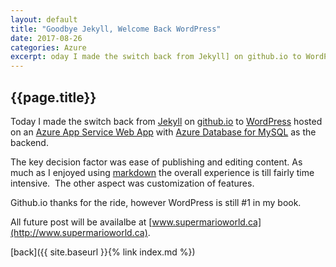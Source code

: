 ```yaml
---
layout: default
title: "Goodbye Jekyll, Welcome Back WordPress"
date: 2017-08-26
categories: Azure
excerpt: oday I made the switch back from Jekyll] on github.io to WordPresshosted on an Azure...
---
```


## {{page.title}}

Today I made the switch back from [Jekyll](https://jekyllrb.com/) on [github.io](https://pages.github.com/) to [WordPress](https://docs.microsoft.com/en-us/azure/app-service-web/web-sites-php-web-site-gallery) hosted on an [Azure App Service Web App](https://docs.microsoft.com/en-us/azure/app-service-web/) with [Azure Database for MySQL](https://docs.microsoft.com/en-us/azure/mysql/) as the backend.

The key decision factor was ease of publishing and editing content. As much as I enjoyed using [markdown](https://en.wikipedia.org/wiki/Markdown) the overall experience is till fairly time intensive.  
The other aspect was customization of features.

Github.io thanks for the ride, however WordPress is still #1 in my book.

All future post will be availalbe at [www.supermarioworld.ca](http://www.supermarioworld.ca).

[back]({{ site.baseurl }}{% link index.md %})